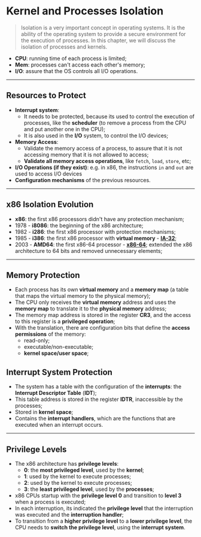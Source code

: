 # Kernel and Processes Isolation

> Isolation is a very important concept in operating systems. It is the ability of the operating system to provide a secure environment for the execution of processes. In this chapter, we will discuss the isolation of processes and kernels.

* **CPU**: running time of each process is limited;
* **Mem**: processes can't access each other's memory;
* **I/O**: assure that the OS controls all I/O operations.

---

## Resources to Protect

* **Interrupt system**:
  * It needs to be protected, because its used to control the execution of processes, like the **scheduler** (to remove a process from the CPU and put another one in the CPU);
  * It is also used in the **I/O** system, to control the I/O devices;
* **Memory Access**:
  * Validate the memory access of a process, to assure that it is not accessing memory that it is not allowed to access;
  * **Validate all memory access operations**, like `fetch`, `load`, `store`, etc;
* **I/O Operations (if they exist)**: e.g. in x86, the instructions `in` and `out` are used to access I/O devices
* **Configuration mechanisms** of the previous resources.

---

## x86 Isolation Evolution

* **x86**: the first x86 processors didn't have any protection mechanism;
* 1978 - **i8086**: the beginning of the x86 architecture;
* 1982 - **i286**: the first x86 processor with protection mechanisms;
* 1985 - **i386**: the first x86 processor with **virtual memory** - [**IA-32**](https://en.wikipedia.org/wiki/IA-32);
* 2003 - **AMD64**: the first x86-64 processor - [**x86-64**](https://en.wikipedia.org/wiki/X86-64); extended the x86 architecture to 64 bits and removed unnecessary elements;

---

## Memory Protection

* Each process has its own **virtual memory** and a **memory map** (a table that maps the virtual memory to the physical memory);
* The CPU only receives the **virtual memory** address and uses the **memory map** to translate it to the **physical memory** address;
* The memory map address is stored in the register **CR3**, and the access to this register is a **privileged operation**;
* With the translation, there are configuration bits that define the **access permissions** of the memory:
  * read-only;
  * executable/non-executable;
  * **kernel space/user space**;

## Interrupt System Protection

* The system has a table with the configuration of the **interrupts**: the **Interrupt Descriptor Table** (**IDT**);
* This table address is stored in the register **IDTR**, inaccessible by the processes;
* Stored in **kernel space**;
* Contains the **interrupt handlers**, which are the functions that are executed when an interrupt occurs.

---

## Privilege Levels

* The x86 architecture has **privilege levels**:
  * **0**: the **most privileged level**, used by the **kernel**;
  * **1**: used by the kernel to execute processes;
  * **2**: used by the kernel to execute processes;
  * **3**: the **least privileged level**, used by the **processes**;
* x86 CPUs startup with the **privilege level 0** and transition to **level 3** when a process is executed;
* In each interruption, its indicated the **privilege level** that the interruption was executed and the **interruption handler**;
* To transition from a **higher privilege level** to a **lower privilege level**, the CPU needs to **switch the privilege level**, using the **interrupt system**.